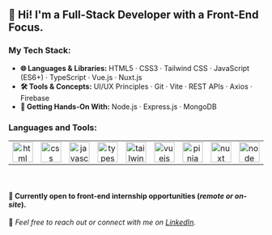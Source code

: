 ## 👋 Hi! I'm a Full-Stack Developer with a Front-End Focus.

### My Tech Stack:

- **🌐 Languages & Libraries:** HTML5 · CSS3 · Tailwind CSS · JavaScript (ES6+) · TypeScript · Vue.js · Nuxt.js
- **🛠️ Tools & Concepts:** UI/UX Principles · Git · Vite · REST APIs · Axios · Firebase
- **🚧 Getting Hands-On With:** Node.js · Express.js · MongoDB 

### Languages and Tools:


<table>
  <tr>
    <td align="center" valign="middle">
      <a href="https://developer.mozilla.org/en-US/docs/Web/HTML"  target="_blank" rel="noopener">
        <img src="https://github.com/user-attachments/assets/68ae1c01-2140-4017-b093-df49edd0ac2b" alt="html" width="40" height="40"/>
      </a>
    </td>
    <td align="center" valign="middle">
      <a href="https://developer.mozilla.org/en-US/docs/Web/CSS" target="_blank" rel="noreferrer">
        <img src="https://github.com/user-attachments/assets/99cb3278-bf25-497e-bfcd-c3882bbcfacb" alt="css" width="40" height="40"/>
      </a>
    </td>
    <td align="center" valign="middle">
      <a href="https://developer.mozilla.org/en-US/docs/Web/JavaScript" target="_blank" rel="noreferrer">
        <img src="https://github.com/user-attachments/assets/018f76ec-c629-4c23-85e2-e4024fbcf26a" alt="javascript" width="40" height="40"/>
      </a>
    </td>
    <td align="center" valign="middle">
      <a href="https://www.typescriptlang.org/" target="_blank" rel="noreferrer">
        <img src="https://github.com/user-attachments/assets/9ae24b66-7190-4e02-b258-d1775a82ac7f" alt="typescript" width="40" height="40"/>
      </a>
    </td>
    <td align="center" valign="middle">
      <a href="https://tailwindcss.com/" target="_blank" rel="noreferrer">
        <img src="https://github.com/user-attachments/assets/54c7fbaa-33b8-4d11-9ee7-88615f2b6333" alt="tailwind" width="40" height="40"/>
      </a>
    </td>
    <td align="center" valign="middle">
      <a href="https://vuejs.org/" target="_blank" rel="noreferrer">
        <img src="https://github.com/user-attachments/assets/1e8dc893-94b3-4063-b117-d6154b97732f" alt="vuejs" width="40" height="40"/>
      </a>
    </td>
    <td align="center" valign="middle">
      <a href="https://pinia.vuejs.org/" target="_blank" rel="noreferrer">
        <img src="https://github.com/user-attachments/assets/3600ebcb-adb2-46b8-a606-1745fa8bbba8" alt="pinia" width="40" height="40"/>
      </a>
    </td>
    <td align="center" valign="middle">
      <a href="https://nuxt.com/" target="_blank" rel="noreferrer">
        <img src="https://github.com/user-attachments/assets/8d2f56b2-dcb6-4e75-8b30-82f4c4445dd3" alt="nuxt" width="40" height="40"/>
      </a>
    </td>
   <td align="center" valign="middle">
      <a href="https://nodejs.org/en" target="_blank" rel="noreferrer">
        <img src="https://github.com/user-attachments/assets/c1feb79b-df0e-4f56-acdf-63b0b251a3ed" alt="node" width="40" height="40"/>
      </a>
   </td>
   <td align="center" valign="middle">
      <a href="https://www.mongodb.com/" target="_blank" rel="noreferrer">
        <img src="https://github.com/user-attachments/assets/69c5851f-4a6e-49a5-9f2e-a6ee58d5e1c2" alt="mongo" width="40" height="40"/>
      </a>
   </td>
    <td align="center" valign="middle">
      <a href="https://firebase.google.com/" target="_blank" rel="noreferrer">
        <img src="https://www.vectorlogo.zone/logos/firebase/firebase-icon.svg" alt="firebase" width="40" height="40"/>
      </a>
    </td>
    <td align="center" valign="middle">
      <a href="https://vite.dev/" target="_blank" rel="noreferrer">
        <img src="https://github.com/user-attachments/assets/dceaa364-e782-47db-b160-0d8a34d5665d" alt="vite" width="40" height="40"/>
      </a>
    </td>
    <td align="center" valign="middle">
      <a href="https://git-scm.com/" target="_blank" rel="noreferrer">
        <img src="https://github.com/user-attachments/assets/8eed9b24-2b5f-445f-aa25-f1f88dbaa764" alt="git" width="40" height="40"/>
      </a>
    </td>
  </tr>
</table>
<br/>

#### 💼 Currently open to front-end internship opportunities (*remote or on-site*).

💬 <em>Feel free to reach out or connect with me on <a href="https://www.linkedin.com/in/houssamouhra" target="_blank">LinkedIn</a>.</em>



